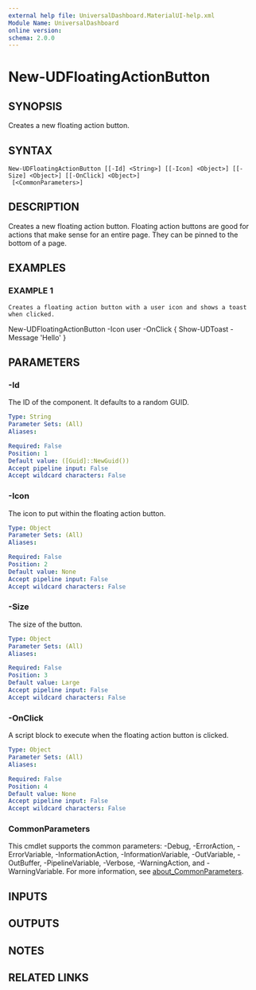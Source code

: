```yaml
---
external help file: UniversalDashboard.MaterialUI-help.xml
Module Name: UniversalDashboard
online version:
schema: 2.0.0
---
```


# New-UDFloatingActionButton

## SYNOPSIS
Creates a new floating action button.

## SYNTAX

```
New-UDFloatingActionButton [[-Id] <String>] [[-Icon] <Object>] [[-Size] <Object>] [[-OnClick] <Object>]
 [<CommonParameters>]
```

## DESCRIPTION
Creates a new floating action button.
Floating action buttons are good for actions that make sense for an entire page.
They can be pinned to the bottom of a page.

## EXAMPLES

### EXAMPLE 1
```
Creates a floating action button with a user icon and shows a toast when clicked.
```

New-UDFloatingActionButton -Icon user -OnClick {
    Show-UDToast -Message 'Hello'
}

## PARAMETERS

### -Id
The ID of the component.
It defaults to a random GUID.

```yaml
Type: String
Parameter Sets: (All)
Aliases:

Required: False
Position: 1
Default value: ([Guid]::NewGuid())
Accept pipeline input: False
Accept wildcard characters: False
```

### -Icon
The icon to put within the floating action button.

```yaml
Type: Object
Parameter Sets: (All)
Aliases:

Required: False
Position: 2
Default value: None
Accept pipeline input: False
Accept wildcard characters: False
```

### -Size
The size of the button.

```yaml
Type: Object
Parameter Sets: (All)
Aliases:

Required: False
Position: 3
Default value: Large
Accept pipeline input: False
Accept wildcard characters: False
```

### -OnClick
A script block to execute when the floating action button is clicked.

```yaml
Type: Object
Parameter Sets: (All)
Aliases:

Required: False
Position: 4
Default value: None
Accept pipeline input: False
Accept wildcard characters: False
```

### CommonParameters
This cmdlet supports the common parameters: -Debug, -ErrorAction, -ErrorVariable, -InformationAction, -InformationVariable, -OutVariable, -OutBuffer, -PipelineVariable, -Verbose, -WarningAction, and -WarningVariable. For more information, see [about_CommonParameters](http://go.microsoft.com/fwlink/?LinkID=113216).

## INPUTS

## OUTPUTS

## NOTES

## RELATED LINKS
